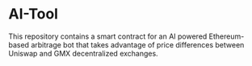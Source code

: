 # AI-Tool
This repository contains a smart contract for an AI powered Ethereum-based arbitrage bot that takes advantage of price differences between Uniswap and GMX decentralized exchanges.
